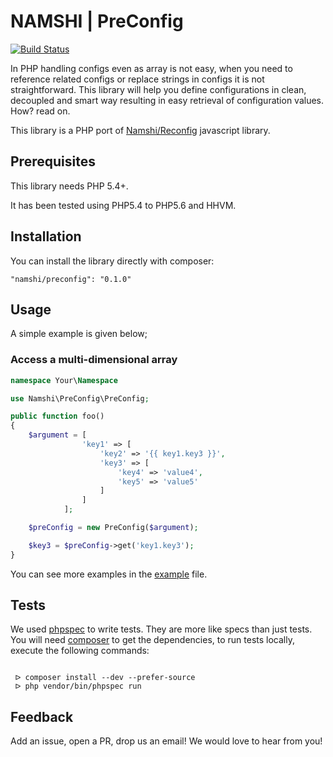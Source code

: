 # NAMSHI | PreConfig

[![Build Status](https://api.travis-ci.com/namshi/preconfig.svg?token=gpDfsZ6pMs8Vhxeyuq1K&branch=master)](https://magnum.travis-ci.com/namshi/preconfig)

In PHP handling configs even as array is not easy, when you need to reference related configs or replace strings in configs it is not straightforward.
This library will help you define configurations in clean, decoupled and smart way resulting in easy retrieval of configuration values. How? read on.

This library is a PHP port of [Namshi/Reconfig](https://github.com/namshi/reconfig) javascript library.

## Prerequisites

This library needs PHP 5.4+.

It has been tested using PHP5.4 to PHP5.6 and HHVM.

## Installation

You can install the library directly with composer:

```
"namshi/preconfig": "0.1.0"
```
## Usage

A simple example is given below;

### Access a multi-dimensional array

```php
namespace Your\Namespace

use Namshi\PreConfig\PreConfig;

public function foo()
{
    $argument = [
                'key1' => [
                    'key2' => '{{ key1.key3 }}',
                    'key3' => [
                        'key4' => 'value4',
                        'key5' => 'value5'
                    ]
                ]
            ];

    $preConfig = new PreConfig($argument);

    $key3 = $preConfig->get('key1.key3');
}

```

You can see more examples in the [example](src/Namshi/PreConfig/Example/example.php) file.

## Tests

We used [phpspec](http://www.phpspec.net) to write tests. They are more like specs than just tests.
You will need [composer](https://getcomposer.org) to get the dependencies, to run tests locally, execute the following commands:


```shell

 ᐅ composer install --dev --prefer-source
 ᐅ php vendor/bin/phpspec run

```

## Feedback

Add an issue, open a PR, drop us an email! We would love to hear from you!
